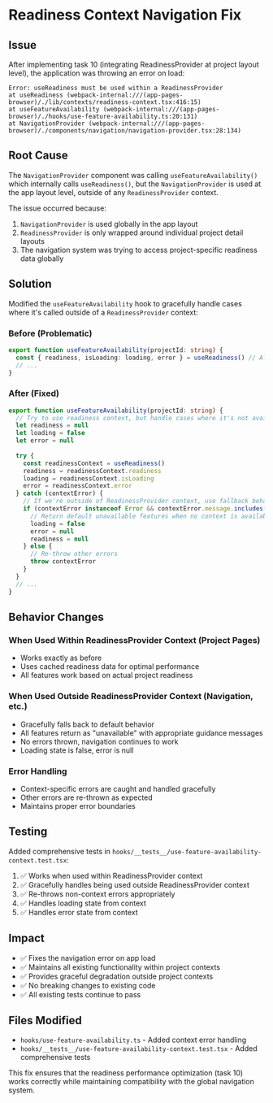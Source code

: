 # Readiness Context Navigation Fix

## Issue
After implementing task 10 (integrating ReadinessProvider at project layout level), the application was throwing an error on load:

```
Error: useReadiness must be used within a ReadinessProvider
at useReadiness (webpack-internal:///(app-pages-browser)/./lib/contexts/readiness-context.tsx:416:15)
at useFeatureAvailability (webpack-internal:///(app-pages-browser)/./hooks/use-feature-availability.ts:20:131)
at NavigationProvider (webpack-internal:///(app-pages-browser)/./components/navigation/navigation-provider.tsx:28:134)
```

## Root Cause
The `NavigationProvider` component was calling `useFeatureAvailability()` which internally calls `useReadiness()`, but the `NavigationProvider` is used at the app layout level, outside of any `ReadinessProvider` context.

The issue occurred because:
1. `NavigationProvider` is used globally in the app layout
2. `ReadinessProvider` is only wrapped around individual project detail layouts
3. The navigation system was trying to access project-specific readiness data globally

## Solution
Modified the `useFeatureAvailability` hook to gracefully handle cases where it's called outside of a `ReadinessProvider` context:

### Before (Problematic)
```typescript
export function useFeatureAvailability(projectId: string) {
  const { readiness, isLoading: loading, error } = useReadiness() // Always throws if no context
  // ...
}
```

### After (Fixed)
```typescript
export function useFeatureAvailability(projectId: string) {
  // Try to use readiness context, but handle cases where it's not available
  let readiness = null
  let loading = false
  let error = null
  
  try {
    const readinessContext = useReadiness()
    readiness = readinessContext.readiness
    loading = readinessContext.isLoading
    error = readinessContext.error
  } catch (contextError) {
    // If we're outside of ReadinessProvider context, use fallback behavior
    if (contextError instanceof Error && contextError.message.includes('useReadiness must be used within a ReadinessProvider')) {
      // Return default unavailable features when no context is available
      loading = false
      error = null
      readiness = null
    } else {
      // Re-throw other errors
      throw contextError
    }
  }
  // ...
}
```

## Behavior Changes

### When Used Within ReadinessProvider Context (Project Pages)
- Works exactly as before
- Uses cached readiness data for optimal performance
- All features work based on actual project readiness

### When Used Outside ReadinessProvider Context (Navigation, etc.)
- Gracefully falls back to default behavior
- All features return as "unavailable" with appropriate guidance messages
- No errors thrown, navigation continues to work
- Loading state is false, error is null

### Error Handling
- Context-specific errors are caught and handled gracefully
- Other errors are re-thrown as expected
- Maintains proper error boundaries

## Testing
Added comprehensive tests in `hooks/__tests__/use-feature-availability-context.test.tsx`:

1. ✅ Works when used within ReadinessProvider context
2. ✅ Gracefully handles being used outside ReadinessProvider context  
3. ✅ Re-throws non-context errors appropriately
4. ✅ Handles loading state from context
5. ✅ Handles error state from context

## Impact
- ✅ Fixes the navigation error on app load
- ✅ Maintains all existing functionality within project contexts
- ✅ Provides graceful degradation outside project contexts
- ✅ No breaking changes to existing code
- ✅ All existing tests continue to pass

## Files Modified
- `hooks/use-feature-availability.ts` - Added context error handling
- `hooks/__tests__/use-feature-availability-context.test.tsx` - Added comprehensive tests

This fix ensures that the readiness performance optimization (task 10) works correctly while maintaining compatibility with the global navigation system.